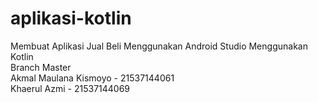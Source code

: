 # aplikasi-kotlin
Membuat Aplikasi Jual Beli Menggunakan Android Studio Menggunakan Kotlin <br>
Branch Master <br>
Akmal Maulana Kismoyo - 21537144061 <br>
Khaerul Azmi - 21537144069

